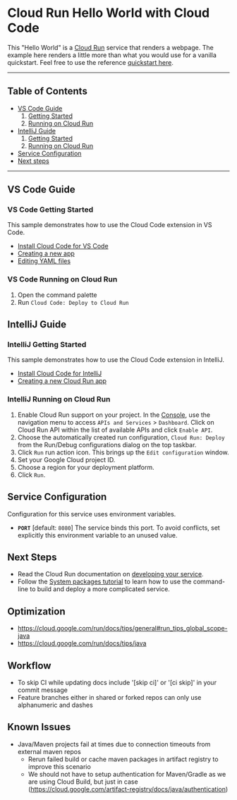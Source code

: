 # Cloud Run Hello World with Cloud Code

This "Hello World" is a [Cloud Run](https://cloud.google.com/run/docs) service that renders a webpage. The example here renders a little more than what you would use for a vanilla quickstart. Feel free to use the reference [quickstart here](https://cloud.google.com/run/docs/quickstarts/build-and-deploy#java).

----

## Table of Contents

* [VS Code Guide](#vs-code-guide)
    1. [Getting Started](#vs-code-getting-started)
    2. [Running on Cloud Run](#vs-code-running-on-cloud-run)  
* [IntelliJ Guide](#intellij-guide)
    1. [Getting Started](#intellij-getting-started)
    2. [Running on Cloud Run](#intellij-running-on-cloud-run)
* [Service Configuration](#service-configuration)
* [Next steps](#next-steps)

----

## VS Code Guide

### VS Code Getting Started

This sample demonstrates how to use the Cloud Code extension in VS Code.

* [Install Cloud Code for VS Code](https://cloud.google.com/code/docs/vscode/install)
* [Creating a new app](https://cloud.google.com/code/docs/vscode/creating-an-application)
* [Editing YAML files](https://cloud.google.com/code/docs/vscode/yaml-editing)

### VS Code Running on Cloud Run

1. Open the command palette
2. Run `Cloud Code: Deploy to Cloud Run`

## IntelliJ Guide

### IntelliJ Getting Started

This sample demonstrates how to use the Cloud Code extension in IntelliJ.

* [Install Cloud Code for IntelliJ](https://cloud.google.com/code/docs/intellij/install)
* [Creating a new Cloud Run app](https://cloud.google.com/code/docs/intellij/quickstart-cloud-run)

### IntelliJ Running on Cloud Run

1. Enable Cloud Run support on your project.
In the [Console](http://console.cloud.google.com), use the navigation menu to access `APIs and Services` > `Dashboard`.
Click on Cloud Run API within the list of available APIs and click `Enable API`.
2. Choose the automatically created run configuration, `Cloud Run: Deploy` from the Run/Debug
configurations dialog on the top taskbar.
3. Click `Run` run action icon. This brings up the `Edit configuration` window.
4. Set your Google Cloud project ID.
5. Choose a region for your deployment platform.
6. Click `Run`.

## Service Configuration

Configuration for this service uses environment variables.

* **`PORT`** [default: `8080`] The service binds this port. To avoid conflicts, set explicitly this environment variable to an unused value.

## Next Steps

* Read the Cloud Run documentation on [developing your service](https://cloud.google.com/run/docs/developing).
* Follow the [System packages tutorial](https://cloud.google.com/run/docs/tutorials/system-packages) to learn how to use the command-line to build and deploy a more complicated service.

## Optimization

* https://cloud.google.com/run/docs/tips/general#run_tips_global_scope-java
* https://cloud.google.com/run/docs/tips/java

## Workflow

* To skip CI while updating docs include '[skip ci]' or '[ci skip]' in your commit message
* Feature branches either in shared or forked repos can only use alphanumeric and dashes

## Known Issues

* Java/Maven projects fail at times due to connection timeouts from external maven repos
  - Rerun failed build or cache maven packages in artifact registry to improve this scenario
  - We should not have to setup authentication for Maven/Gradle as we are using Cloud Build, but just in case (https://cloud.google.com/artifact-registry/docs/java/authentication)

